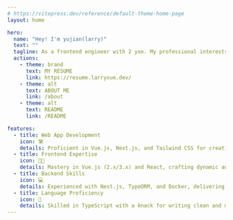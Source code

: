 ```yaml
---
# https://vitepress.dev/reference/default-theme-home-page
layout: home

hero:
  name: "Hey! I'm yujian(larry)"
  text: ""
  tagline: As a frontend engineer with 2 yoe. My professional interests lie primarily in web development, particularly focusing on Vue2/3, React, and Nest.js technologies. Additionally, I am actively engaged in learning Rust.
  actions:
    - theme: brand
      text: MY RESUME
      link: https://resume.larryxue.dev/
    - theme: alt
      text: ABOUT ME
      link: /about
    - theme: alt
      text: README
      link: /README

features:
  - title: Web App Development
    icon: 🛠️
    details: Proficient in Vue.js, Next.js, and Tailwind CSS for creating engaging web applications.
  - title: Frontend Expertise
    icon: 🧑‍💻
    details: Mastery in Vue.js (2.x/3.x) and React, crafting dynamic and intuitive user interfaces.
  - title: Backend Skills
    icon: 💻
    details: Experienced with Nest.js, TypeORM, and Docker, delivering scalable server-side solutions.
  - title: Language Proficiency
    icon: 🌟
    details: Skilled in TypeScript with a knack for writing clean and maintainable code; Experienced in Three.js for immersive 3D graphics.
---
```


